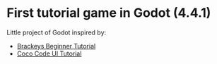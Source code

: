 # First tutorial game in Godot (4.4.1)
Little project of Godot inspired by:
- [Brackeys Beginner Tutorial](https://youtu.be/LOhfqjmasi0?si=veWuPotXXH-VSHuF)
- [Coco Code UI Tutorial](https://youtu.be/RHcHMRUGDHU?si=TtZ8zsubjBkgR1gp)

